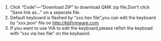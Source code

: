 1. Click “Code”—“Download ZIP” to download QMK zip file,Don't click "Save link as..." on a seperate file.
2. Default keyboard is flashed by “xxx.hex file”,you can edit the keyboard by “xxx.json” file on http://kbfirmware.com
3. If you want to use VIA to edit the keyboard,please reflsh the keyboad with “xxx via.hex file” on the keybaord.
